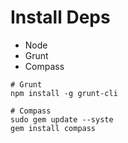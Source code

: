 # Install Deps

- Node
- Grunt
- Compass 


```
# Grunt
npm install -g grunt-cli

# Compass 
sudo gem update --syste
gem install compass
```

